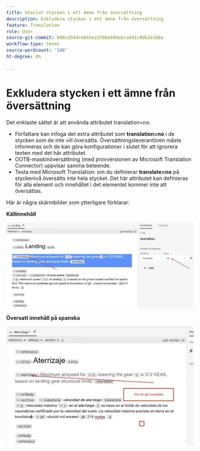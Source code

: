 ```yaml
---
title: Uteslut stycken i ett ämne från översättning
description: Exkludera stycken i ett ämne från översättning
feature: Translation
role: User
source-git-commit: 880cd344ceb65ea339be699ebcad41c0d62e168a
workflow-type: tm+mt
source-wordcount: '148'
ht-degree: 0%

---
```


# Exkludera stycken i ett ämne från översättning

Det enklaste sättet är att använda attributet translation=no.

+ Författare kan infoga det extra attributet som **translation=no** i de stycken som de inte vill översätta. Översättningsleverantören måste informeras och de kan göra konfigurationer i slutet för att ignorera texten med det här attributet.
+ OOTB-maskinöversättning (med provversionen av Microsoft Translation Connector) uppvisar samma beteende.
+ Testa med Microsoft Translation: om du definierar **translate=no** på styckenivå översätts inte hela stycket. Det här attributet kan definieras för alla element och innehållet i det elementet kommer inte att översättas.


Här är några skärmbilder som ytterligare förklarar:

**Källinnehåll**

![Källinnehåll](assets/source-content.jpg)

**Översatt innehåll på spanska**

![Översatt innehåll på spanska](assets/trans-content.jpg)
